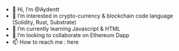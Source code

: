 - 👋 Hi, I’m @Aydentt
- 👀 I’m interested in crypto-currency & blockchain code language (Solidity, Rust, Substrate)
- 🌱 I’m currently learning Javascript & HTML
- 💞️ I’m looking to collaborate on Ethereum Dapp
- 📫 How to reach me : here

<!---
Aydentt/Aydentt is a ✨ special ✨ repository because its `README.md` (this file) appears on your GitHub profile.
You can click the Preview link to take a look at your changes.
--->
